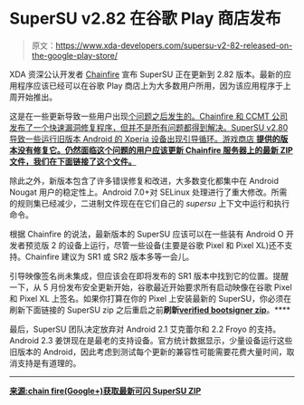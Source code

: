 # SuperSU v2.82 在谷歌 Play 商店发布

> 原文：<https://www.xda-developers.com/supersu-v2-82-released-on-the-google-play-store/>

XDA 资深公认开发者 [Chainfire](https://forum.xda-developers.com/member.php?u=631273) 宣布 SuperSU 正在更新到 2.82 版本。最新的应用程序应该已经可以在谷歌 Play 商店上为大多数用户所用，因为该应用程序于上周开始推出。

这是在一些更新导致一些用户出现[个问题之后发生的。Chainfire 和 CCMT 公司发布了一个快速漏洞修复程序，但并不是所有问题都得到解决。SuperSU v2.80 导致一些运行旧版本 Android 的 Xperia 设备出现引导循环。游戏商店 **提供的版本没有修复它。仍然面临这个问题的用户应该更新 Chainfire 服务器上的最新 ZIP 文件，我们在下面链接了这个文件。**](https://www.xda-developers.com/chainfire-recommends-staying-in-supersu-2-79-for-xperia-users/)

除此之外，新版本包含了许多错误修复和改进，大多数变化都集中在 Android Nougat 用户的稳定性上。Android 7.0+对 SELinux 处理进行了重大修改。所需的规则集已经减少，二进制文件现在在它们自己的 *supersu* 上下文中运行和执行命令。

根据 Chainfire 的说法，最新版本的 SuperSU 应该可以在一些装有 Android O 开发者预览版 2 的设备上运行，尽管一些设备(主要是谷歌 Pixel 和 Pixel XL)还不支持。Chainfire 建议为 SR1 或 SR2 版本多等一会儿。

引导映像签名尚未集成，但应该会在即将发布的 SR1 版本中找到它的位置。提醒一下，从 5 月份发布安全更新开始，谷歌最近开始要求所有启动映像在谷歌 Pixel 和 Pixel XL 上签名。如果你打算在你的 Pixel 上安装最新的 SuperSU，你必须在刷新下面链接的 SuperSU zip 之后重启之前**刷新[verified bootsigner zip](https://forum.xda-developers.com/android/software-hacking/signing-boot-images-android-verified-t3600606)**。****

最后，SuperSU 团队决定放弃对 Android 2.1 艾克蕾尔和 2.2 Froyo 的支持。Android 2.3 姜饼现在是最老的支持设备。官方统计数据显示，少量设备运行这些旧版本的 Android，因此考虑到测试每个更新的兼容性可能需要花费大量时间，取消支持是有道理的。

* * *

[**来源:chain fire(Google+)**](https://plus.google.com/+Chainfire/posts/4iCwWhRLtoT)[**获取最新可闪 SuperSU ZIP**](https://download.chainfire.eu/supersu)